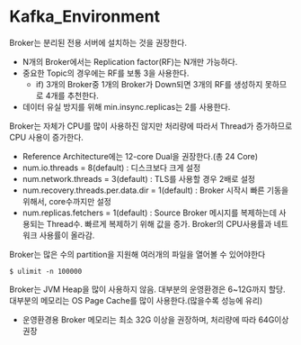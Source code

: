 # Kafka_Environment

Broker는 분리된 전용 서버에 설치하는 것을 권장한다.
- N개의 Broker에서는 Replication factor(RF)는 N개만 가능하다.
- 중요한 Topic의 경우에는 RF를 보통 3을 사용한다.
    - if) 3개의 Broker중 1개의 Broker가 Down되면 3개의 RF를 생성하지 못하므로 4개를 추천한다.
- 데이터 유실 방지를 위해 min.insync.replicas는 2를 사용한다.

Broker는 자체가 CPU를 많이 사용하진 않지만 처리량에 따라서 Thread가 증가하므로 CPU 사용이 증가한다.
- Reference Architecture에는 12-core Dual을 권장한다.(총 24 Core)
- num.io.threads = 8(default) : 디스크보다 크게 설정
- num.network.threads = 3(default) : TLS를 사용할 경우 2배로 설정
- num.recovery.threads.per.data.dir = 1(default) : Broker 시작시 빠른 기동을 위해서, core수까지만 설정
- num.replicas.fetchers = 1(default) : Source Broker 메시지를 복제하는데 사용되는 Thread수. 빠르게 복제하기 위해 값을 증가. Broker의 CPU사용률과 네트워크 사용률이 올라감.

Broker는 많은 수의 partition을 지원해 여러개의 파일을 열어볼 수 있어야한다
```shell
$ ulimit -n 100000
```

Broker는 JVM Heap을 많이 사용하지 않음. 대부분의 운영환경은 6~12G까지 할당.  
대부분의 메모리는 OS Page Cache를 많이 사용한다.(많을수록 성능에 유리)
- 운영환경용 Broker 메모리는 최소 32G 이상을 권장하며, 처리량에 따라 64G이상 권장